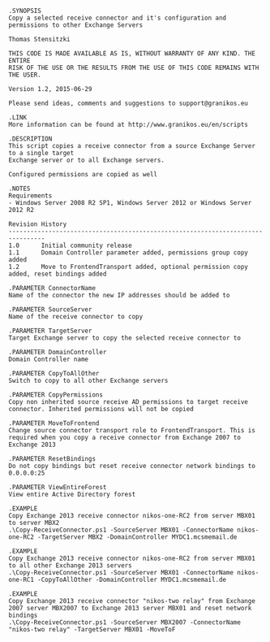     .SYNOPSIS 
    Copy a selected receive connector and it's configuration and permissions to other Exchange Servers

    Thomas Stensitzki 

    THIS CODE IS MADE AVAILABLE AS IS, WITHOUT WARRANTY OF ANY KIND. THE ENTIRE  
    RISK OF THE USE OR THE RESULTS FROM THE USE OF THIS CODE REMAINS WITH THE USER. 

    Version 1.2, 2015-06-29

    Please send ideas, comments and suggestions to support@granikos.eu 

    .LINK 
    More information can be found at http://www.granikos.eu/en/scripts

    .DESCRIPTION 
    This script copies a receive connector from a source Exchange Server to a single target
    Exchange server or to all Exchange servers.
    
    Configured permissions are copied as well 
 
    .NOTES 
    Requirements 
    - Windows Server 2008 R2 SP1, Windows Server 2012 or Windows Server 2012 R2  
    
    Revision History 
    -------------------------------------------------------------------------------- 
    1.0      Initial community release 
    1.1      Domain Controller parameter added, permissions group copy added
    1.2      Move to FrontendTransport added, optional permission copy added, reset bindings added 

    .PARAMETER ConnectorName  
    Name of the connector the new IP addresses should be added to  

    .PARAMETER SourceServer
    Name of the receive connector to copy

    .PARAMETER TargetServer
    Target Exchange server to copy the selected receive connector to

    .PARAMETER DomainController
    Domain Controller name

    .PARAMETER CopyToAllOther
    Switch to copy to all other Exchange servers

    .PARAMETER CopyPermissions
    Copy non inherited source receive AD permissions to target receive connector. Inherited permissions will not be copied

    .PARAMETER MoveToFrontend
    Change source connector transport role to FrontendTransport. This is required when you copy a receive connector from Exchange 2007 to Exchange 2013

    .PARAMETER ResetBindings
    Do not copy bindings but reset receive connector network bindings to 0.0.0.0:25

    .PARAMETER ViewEntireForest
    View entire Active Directory forest

    .EXAMPLE 
    Copy Exchange 2013 receive connector nikos-one-RC2 from server MBX01 to server MBX2
    .\Copy-ReceiveConnector.ps1 -SourceServer MBX01 -ConnectorName nikos-one-RC2 -TargetServer MBX2 -DomainController MYDC1.mcsmemail.de

    .EXAMPLE 
    Copy Exchange 2013 receive connector nikos-one-RC2 from server MBX01 to all other Exchange 2013 servers 
    .\Copy-ReceiveConnector.ps1 -SourceServer MBX01 -ConnectorName nikos-one-RC1 -CopyToAllOther -DomainController MYDC1.mcsmemail.de

    .EXAMPLE 
    Copy Exchange 2013 receive connector "nikos-two relay" from Exchange 2007 server MBX2007 to Exchange 2013 server MBX01 and reset network bindings 
    .\Copy-ReceiveConnector.ps1 -SourceServer MBX2007 -ConnectorName "nikos-two relay" -TargetServer MBX01 -MoveToF